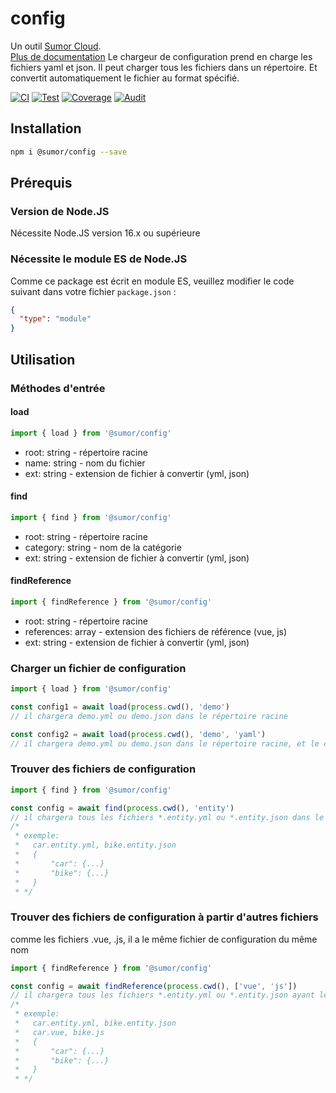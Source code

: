 # config

Un outil [Sumor Cloud](https://sumor.cloud).  
[Plus de documentation](https://sumor.cloud/config)
Le chargeur de configuration prend en charge les fichiers yaml et json. Il peut charger tous les fichiers dans un répertoire.
Et convertit automatiquement le fichier au format spécifié.

[![CI](https://github.com/sumor-cloud/config/actions/workflows/ci.yml/badge.svg)](https://github.com/sumor-cloud/config/actions/workflows/ci.yml)
[![Test](https://github.com/sumor-cloud/config/actions/workflows/ut.yml/badge.svg)](https://github.com/sumor-cloud/config/actions/workflows/ut.yml)
[![Coverage](https://github.com/sumor-cloud/config/actions/workflows/coverage.yml/badge.svg)](https://github.com/sumor-cloud/config/actions/workflows/coverage.yml)
[![Audit](https://github.com/sumor-cloud/config/actions/workflows/audit.yml/badge.svg)](https://github.com/sumor-cloud/config/actions/workflows/audit.yml)

## Installation

```bash
npm i @sumor/config --save
```

## Prérequis

### Version de Node.JS

Nécessite Node.JS version 16.x ou supérieure

### Nécessite le module ES de Node.JS

Comme ce package est écrit en module ES,
veuillez modifier le code suivant dans votre fichier `package.json` :

```json
{
  "type": "module"
}
```

## Utilisation

### Méthodes d'entrée

#### load

```js
import { load } from '@sumor/config'
```

- root: string - répertoire racine
- name: string - nom du fichier
- ext: string - extension de fichier à convertir (yml, json)

#### find

```js
import { find } from '@sumor/config'
```

- root: string - répertoire racine
- category: string - nom de la catégorie
- ext: string - extension de fichier à convertir (yml, json)

#### findReference

```js
import { findReference } from '@sumor/config'
```

- root: string - répertoire racine
- references: array - extension des fichiers de référence (vue, js)
- ext: string - extension de fichier à convertir (yml, json)

### Charger un fichier de configuration

```javascript
import { load } from '@sumor/config'

const config1 = await load(process.cwd(), 'demo')
// il chargera demo.yml ou demo.json dans le répertoire racine

const config2 = await load(process.cwd(), 'demo', 'yaml')
// il chargera demo.yml ou demo.json dans le répertoire racine, et le convertira en un fichier au format yaml
```

### Trouver des fichiers de configuration

```javascript
import { find } from '@sumor/config'

const config = await find(process.cwd(), 'entity')
// il chargera tous les fichiers *.entity.yml ou *.entity.json dans le répertoire racine
/*
 * exemple:
 *   car.entity.yml, bike.entity.json
 *   {
 *       "car": {...}
 *       "bike": {...}
 *   }
 * */
```

### Trouver des fichiers de configuration à partir d'autres fichiers

comme les fichiers .vue, .js, il a le même fichier de configuration du même nom

```javascript
import { findReference } from '@sumor/config'

const config = await findReference(process.cwd(), ['vue', 'js'])
// il chargera tous les fichiers *.entity.yml ou *.entity.json ayant le même nom que *.vue ou *.js dans le répertoire racine
/*
 * exemple:
 *   car.entity.yml, bike.entity.json
 *   car.vue, bike.js
 *   {
 *       "car": {...}
 *       "bike": {...}
 *   }
 * */
```